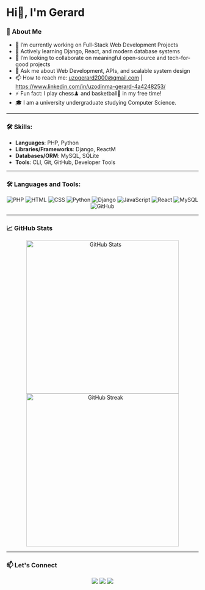 # Hi👋, I'm Gerard

### 🌟 About Me
- 🔭 I’m currently working on Full-Stack Web Development Projects
- 🌱 Actively learning Django, React, and modern database systems
- 👯 I’m looking to collaborate on meaningful open-source and tech-for-good projects
- 💬 Ask me about Web Development, APIs, and scalable system design
- 📫 How to reach me: uzogerard2000@gmail.com | https://www.linkedin.com/in/uzodinma-gerard-4a4248253/
- ⚡ Fun fact: I play chess♟️ and basketball🏀 in my free time!
- 🎓 I am a university undergraduate studying Computer Science.

---

### 🛠️ Skills:
- **Languages**: PHP, Python
- **Libraries/Frameworks**: Django, ReactM
- **Databases/ORM**: MySQL, SQLite
- **Tools**: CLI, Git, GitHub, Developer Tools

---

### 🛠️ Languages and Tools:
<div align="center">
  <img src="https://img.shields.io/badge/PHP-777BB4?style=for-the-badge&logo=php&logoColor=white" alt="PHP" />
  <img src="https://img.shields.io/badge/HTML-E34F26?style=for-the-badge&logo=html5&logoColor=white" alt="HTML" />
  <img src="https://img.shields.io/badge/CSS-1572B6?style=for-the-badge&logo=css3&logoColor=white" alt="CSS" />
  <img src="https://img.shields.io/badge/Python-3776AB?style=for-the-badge&logo=python&logoColor=white" alt="Python" />
  <img src="https://img.shields.io/badge/Django-092E20?style=for-the-badge&logo=django&logoColor=white" alt="Django" />
  <img src="https://img.shields.io/badge/JavaScript-F7DF1E?style=for-the-badge&logo=javascript&logoColor=black" alt="JavaScript" />
  <img src="https://img.shields.io/badge/React-61DAFB?style=for-the-badge&logo=react&logoColor=black" alt="React" />
  <img src="https://img.shields.io/badge/MySQL-4479A1?style=for-the-badge&logo=mysql&logoColor=white" alt="MySQL" />
  <img src="https://img.shields.io/badge/GitHub-181717?style=for-the-badge&logo=github&logoColor=white" alt="GitHub" />
</div>

---

### 📈 GitHub Stats
<div align="center">
  <img src="https://github-readme-stats.vercel.app/api?username=Gerard-Uzo&show_icons=true&theme=tokyonight" alt="GitHub Stats" width="400"/>
  <img src="https://github-readme-streak-stats.herokuapp.com/?user=Gerard-Uzo&theme=tokyonight" alt="GitHub Streak" width="400"/>
</div>

---

### 📫 Let's Connect
<div align="center">
  <a href="mailto:uzogerard2000@gmail.com"><img src="https://img.shields.io/badge/Email-D14836?style=for-the-badge&logo=gmail&logoColor=white"/></a>
  <a href="https://www.linkedin.com/in/uzodinma-gerard-4a4248253" target="_blank"><img src="https://img.shields.io/badge/LinkedIn-0A66C2?style=for-the-badge&logo=linkedin&logoColor=white" /></a>
  <a href="https://github.com/Gerard-Uzo" target="_blank"><img src="https://img.shields.io/badge/GitHub-100000?style=for-the-badge&logo=github&logoColor=white" /></a>
</div>
